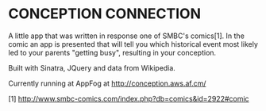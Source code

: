 CONCEPTION CONNECTION
=====================

A little app that was written in response one of SMBC's comics[1]. In the comic an 
app is presented that will tell you which historical event most likely led to your
parents "getting busy", resulting in your conception. 

Built with Sinatra, JQuery and data from Wikipedia.

Currently running at AppFog at http://conception.aws.af.cm/


[1] http://www.smbc-comics.com/index.php?db=comics&id=2922#comic
